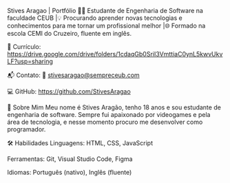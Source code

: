 Stives Aragao | Portfólio 👨‍🎓 Estudante de Engenharia de Software na faculdade CEUB |💡 Procurando aprender novas tecnologias e conhecimentos para me tornar um profissional melhor |🌐 Formado na escola CEMI do Cruzeiro, fluente em inglês.

📃 Currículo: https://drive.google.com/drive/folders/1cdaqGb0SriI3VmttiaC0ynL5kwvUkvLF?usp=sharing

📬 Contato: 📧 stivesaragao@sempreceub.com

💻 GitHub: https://github.com/StivesAragao

🧠 Sobre Mim Meu nome é Stives Aragão, tenho 18 anos e sou estudante de engenharia de software. Sempre fui apaixonado por videogames e pela área de tecnologia, e nesse momento procuro me desenvolver como programador.

🛠️ Habilidades Linguagens: HTML, CSS, JavaScript

Ferramentas: Git, Visual Studio Code, Figma

Idiomas: Português (nativo), Inglês (fluente)

